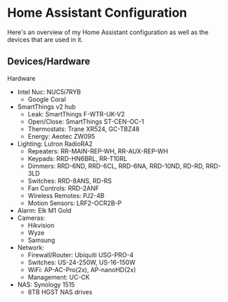 # Home Assistant Configuration
Here's an overview of my Home Assistant configuration as well as the devices that are used in it.

## Devices/Hardware

Hardware
- Intel Nuc: NUC5i7RYB
  - Google Coral
- SmartThings v2 hub
  - Leak: SmartThings F-WTR-UK-V2
  - Open/Close: SmartThings ST-CEN-OC-1
  - Thermostats: Trane XR524, GC-TBZ48
  - Energy: Aeotec ZW095
- Lighting: Lutron RadioRA2
  - Repeaters: RR-MAIN-REP-WH, RR-AUX-REP-WH
  - Keypads: RRD-HN6BRL, RR-T10RL
  - Dimmers: RRD-6ND, RRD-6CL, RRD-6NA, RRD-10ND, RD-RD, RRD-3LD
  - Switches: RRD-8ANS, RD-RS
  - Fan Controls: RRD-2ANF
  - Wireless Remotes: PJ2-4B
  - Motion Sensors: LRF2-OCR2B-P
- Alarm: Elk M1 Gold
- Cameras:
  - Hikvision
  - Wyze
  - Samsung
- Network:
  - Firewall/Router: Ubiquiti USG-PRO-4
  - Switches: US-24-250W, US-16-150W
  - WiFi: AP-AC-Pro(2x), AP-nanoHD(2x)
  - Management: UC-CK
- NAS: Synology 1515
  - 8TB HGST NAS drives
